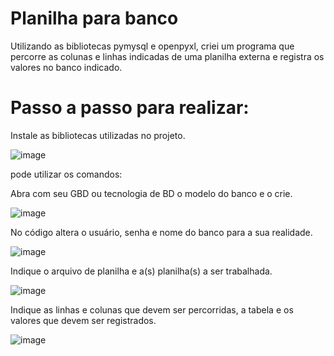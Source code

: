 # Planilha para banco 

Utilizando as bibliotecas pymysql e openpyxl, criei um programa que percorre as colunas e linhas indicadas de uma planilha externa e registra os valores no banco indicado.


# Passo a passo para realizar:
Instale as bibliotecas utilizadas no projeto.

![image](https://github.com/SalelaDudu/PlanilhaPraBanco/assets/133010820/905af3fa-eeb4-4585-bc3e-6d8f0ce3edbc)

pode utilizar os comandos:


Abra com seu GBD ou tecnologia de BD o modelo do banco e o crie.

![image](https://github.com/SalelaDudu/PlanilhaPraBanco/assets/133010820/1be835fc-08a4-4f54-adef-4dac6e2381a8)

No código altera o usuário, senha e nome do banco para a sua realidade.

![image](https://github.com/SalelaDudu/PlanilhaPraBanco/assets/133010820/84dd700e-7ef0-496d-bfd9-f88beca7809c)

Indique o arquivo de planilha e a(s) planilha(s) a ser trabalhada.

![image](https://github.com/SalelaDudu/PlanilhaPraBanco/assets/133010820/6632a29f-fd1b-429d-9c64-f2f4a5f76ad0)

Indique as linhas e colunas que devem ser percorridas, a tabela e os valores que devem ser registrados.

![image](https://github.com/SalelaDudu/PlanilhaPraBanco/assets/133010820/4eda5671-ce8f-4bac-89e3-f42c5bc5ed98)



